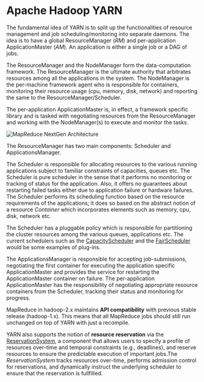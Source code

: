 <!---
  Licensed under the Apache License, Version 2.0 (the "License");
  you may not use this file except in compliance with the License.
  You may obtain a copy of the License at

   http://www.apache.org/licenses/LICENSE-2.0

  Unless required by applicable law or agreed to in writing, software
  distributed under the License is distributed on an "AS IS" BASIS,
  WITHOUT WARRANTIES OR CONDITIONS OF ANY KIND, either express or implied.
  See the License for the specific language governing permissions and
  limitations under the License. See accompanying LICENSE file.
-->

Apache Hadoop YARN
==================

The fundamental idea of YARN is to split up the functionalities of resource management and job scheduling/monitoring into separate daemons. The idea is to have a global ResourceManager (*RM*) and per-application ApplicationMaster (*AM*). An application is either a single job or a DAG of jobs.

The ResourceManager and the NodeManager form the data-computation framework. The ResourceManager is the ultimate authority that arbitrates resources among all the applications in the system. The NodeManager is the per-machine framework agent who is responsible for containers, monitoring their resource usage (cpu, memory, disk, network) and reporting the same to the ResourceManager/Scheduler.

The per-application ApplicationMaster is, in effect, a framework specific library and is tasked with negotiating resources from the ResourceManager and working with the NodeManager(s) to execute and monitor the tasks.

![MapReduce NextGen Architecture](./yarn_architecture.gif)

The ResourceManager has two main components: Scheduler and ApplicationsManager.

The Scheduler is responsible for allocating resources to the various running applications subject to familiar constraints of capacities, queues etc. The Scheduler is pure scheduler in the sense that it performs no monitoring or tracking of status for the application. Also, it offers no guarantees about restarting failed tasks either due to application failure or hardware failures. The Scheduler performs its scheduling function based on the resource requirements of the applications; it does so based on the abstract notion of a resource *Container* which incorporates elements such as memory, cpu, disk, network etc.

The Scheduler has a pluggable policy which is responsible for partitioning the cluster resources among the various queues, applications etc. The current schedulers such as the [CapacityScheduler](./CapacityScheduler.html) and the [FairScheduler](./FairScheduler.html) would be some examples of plug-ins.

The ApplicationsManager is responsible for accepting job-submissions, negotiating the first container for executing the application specific ApplicationMaster and provides the service for restarting the ApplicationMaster container on failure. The per-application ApplicationMaster has the responsibility of negotiating appropriate resource containers from the Scheduler, tracking their status and monitoring for progress.

MapReduce in hadoop-2.x maintains **API compatibility** with previous stable release (hadoop-1.x). This means that all MapReduce jobs should still run unchanged on top of YARN with just a recompile.

YARN also supports the notion of **resource reservation** via the [ReservationSystem](./ReservationSystem.html), a component that allows users to specify a profile of resources over-time and temporal constraints (e.g., deadlines), and reserve resources to ensure the predictable execution of important jobs.The *ReservationSystem* tracks resources over-time, performs admission control for reservations, and dynamically instruct the underlying scheduler to ensure that the reservation is fullfilled.
